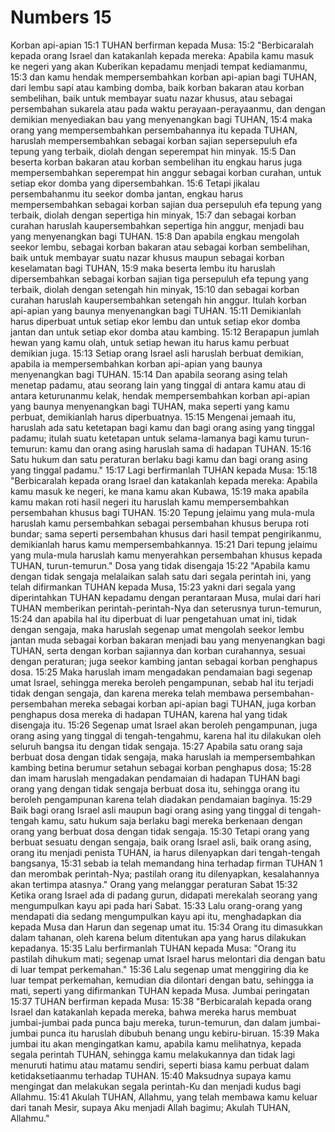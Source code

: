 # Numbers 15
Korban api-apian
15:1 TUHAN berfirman kepada Musa:
15:2 "Berbicaralah kepada orang Israel dan katakanlah kepada mereka: Apabila kamu masuk ke negeri yang akan Kuberikan kepadamu menjadi tempat kediamanmu,
15:3 dan kamu hendak mempersembahkan korban api-apian bagi TUHAN, dari lembu sapi atau kambing domba, baik korban bakaran atau korban sembelihan, baik untuk membayar suatu nazar khusus, atau sebagai persembahan sukarela atau pada waktu perayaan-perayaanmu, dan dengan demikian menyediakan bau yang menyenangkan bagi TUHAN,
15:4 maka orang yang mempersembahkan persembahannya itu kepada TUHAN, haruslah mempersembahkan sebagai korban sajian sepersepuluh efa tepung yang terbaik, diolah dengan seperempat hin minyak.
15:5 Dan beserta korban bakaran atau korban sembelihan itu engkau harus juga mempersembahkan seperempat hin anggur sebagai korban curahan, untuk setiap ekor domba yang dipersembahkan.
15:6 Tetapi jikalau persembahanmu itu seekor domba jantan, engkau harus mempersembahkan sebagai korban sajian dua persepuluh efa tepung yang terbaik, diolah dengan sepertiga hin minyak,
15:7 dan sebagai korban curahan haruslah kaupersembahkan sepertiga hin anggur, menjadi bau yang menyenangkan bagi TUHAN.
15:8 Dan apabila engkau mengolah seekor lembu, sebagai korban bakaran atau sebagai korban sembelihan, baik untuk membayar suatu nazar khusus maupun sebagai korban keselamatan bagi TUHAN,
15:9 maka beserta lembu itu haruslah dipersembahkan sebagai korban sajian tiga persepuluh efa tepung yang terbaik, diolah dengan setengah hin minyak,
15:10 dan sebagai korban curahan haruslah kaupersembahkan setengah hin anggur. Itulah korban api-apian yang baunya menyenangkan bagi TUHAN.
15:11 Demikianlah harus diperbuat untuk setiap ekor lembu dan untuk setiap ekor domba jantan dan untuk setiap ekor domba atau kambing.
15:12 Berapapun jumlah hewan yang kamu olah, untuk setiap hewan itu harus kamu perbuat demikian juga.
15:13 Setiap orang Israel asli haruslah berbuat demikian, apabila ia mempersembahkan korban api-apian yang baunya menyenangkan bagi TUHAN.
15:14 Dan apabila seorang asing telah menetap padamu, atau seorang lain yang tinggal di antara kamu atau di antara keturunanmu kelak, hendak mempersembahkan korban api-apian yang baunya menyenangkan bagi TUHAN, maka seperti yang kamu perbuat, demikianlah harus diperbuatnya.
15:15 Mengenai jemaah itu, haruslah ada satu ketetapan bagi kamu dan bagi orang asing yang tinggal padamu; itulah suatu ketetapan untuk selama-lamanya bagi kamu turun-temurun: kamu dan orang asing haruslah sama di hadapan TUHAN.
15:16 Satu hukum dan satu peraturan berlaku bagi kamu dan bagi orang asing yang tinggal padamu."
15:17 Lagi berfirmanlah TUHAN kepada Musa:
15:18 "Berbicaralah kepada orang Israel dan katakanlah kepada mereka: Apabila kamu masuk ke negeri, ke mana kamu akan Kubawa,
15:19 maka apabila kamu makan roti hasil negeri itu haruslah kamu mempersembahkan persembahan khusus bagi TUHAN.
15:20 Tepung jelaimu yang mula-mula haruslah kamu persembahkan sebagai persembahan khusus berupa roti bundar; sama seperti persembahan khusus dari hasil tempat pengirikanmu, demikianlah harus kamu mempersembahkannya.
15:21 Dari tepung jelaimu yang mula-mula haruslah kamu menyerahkan persembahan khusus kepada TUHAN, turun-temurun."
          Dosa yang tidak disengaja
15:22 "Apabila kamu dengan tidak sengaja melalaikan salah satu dari segala perintah ini, yang telah difirmankan TUHAN kepada Musa,
15:23 yakni dari segala yang diperintahkan TUHAN kepadamu dengan perantaraan Musa, mulai dari hari TUHAN memberikan perintah-perintah-Nya dan seterusnya turun-temurun,
15:24 dan apabila hal itu diperbuat di luar pengetahuan umat ini, tidak dengan sengaja, maka haruslah segenap umat mengolah seekor lembu jantan muda sebagai korban bakaran menjadi bau yang menyenangkan bagi TUHAN, serta dengan korban sajiannya dan korban curahannya, sesuai dengan peraturan; juga seekor kambing jantan sebagai korban penghapus dosa.
15:25 Maka haruslah imam mengadakan pendamaian bagi segenap umat Israel, sehingga mereka beroleh pengampunan, sebab hal itu terjadi tidak dengan sengaja, dan karena mereka telah membawa persembahan-persembahan mereka sebagai korban api-apian bagi TUHAN, juga korban penghapus dosa mereka di hadapan TUHAN, karena hal yang tidak disengaja itu.
15:26 Segenap umat Israel akan beroleh pengampunan, juga orang asing yang tinggal di tengah-tengahmu, karena hal itu dilakukan oleh seluruh bangsa itu dengan tidak sengaja.
15:27 Apabila satu orang saja berbuat dosa dengan tidak sengaja, maka haruslah ia mempersembahkan kambing betina berumur setahun sebagai korban penghapus dosa;
15:28 dan imam haruslah mengadakan pendamaian di hadapan TUHAN bagi orang yang dengan tidak sengaja berbuat dosa itu, sehingga orang itu beroleh pengampunan karena telah diadakan pendamaian baginya.
15:29 Baik bagi orang Israel asli maupun bagi orang asing yang tinggal di tengah-tengah kamu, satu hukum saja berlaku bagi mereka berkenaan dengan orang yang berbuat dosa dengan tidak sengaja.
15:30 Tetapi orang yang berbuat sesuatu dengan sengaja, baik orang Israel asli, baik orang asing, orang itu menjadi penista TUHAN, ia harus dilenyapkan dari tengah-tengah bangsanya,
15:31 sebab ia telah memandang hina terhadap firman TUHAN 1  dan merombak perintah-Nya; pastilah orang itu dilenyapkan, kesalahannya akan tertimpa atasnya."
Orang yang melanggar peraturan Sabat
15:32 Ketika orang Israel ada di padang gurun, didapati merekalah seorang yang mengumpulkan kayu api pada hari Sabat.
15:33 Lalu orang-orang yang mendapati dia sedang mengumpulkan kayu api itu, menghadapkan dia kepada Musa dan Harun dan segenap umat itu.
15:34 Orang itu dimasukkan dalam tahanan, oleh karena belum ditentukan apa yang harus dilakukan kepadanya.
15:35 Lalu berfirmanlah TUHAN kepada Musa: "Orang itu pastilah dihukum mati; segenap umat Israel harus melontari dia dengan batu di luar tempat perkemahan."
15:36 Lalu segenap umat menggiring dia ke luar tempat perkemahan, kemudian dia dilontari dengan batu, sehingga ia mati, seperti yang difirmankan TUHAN kepada Musa.
Jumbai peringatan
15:37 TUHAN berfirman kepada Musa:
15:38 "Berbicaralah kepada orang Israel dan katakanlah kepada mereka, bahwa mereka harus membuat jumbai-jumbai pada punca baju mereka, turun-temurun, dan dalam jumbai-jumbai punca itu haruslah dibubuh benang ungu kebiru-biruan.
15:39 Maka jumbai itu akan mengingatkan kamu, apabila kamu melihatnya, kepada segala perintah TUHAN, sehingga kamu melakukannya dan tidak lagi menuruti hatimu atau matamu sendiri, seperti biasa kamu perbuat dalam ketidaksetiaanmu terhadap TUHAN.
15:40 Maksudnya supaya kamu mengingat dan melakukan segala perintah-Ku dan menjadi kudus bagi Allahmu.
15:41 Akulah TUHAN, Allahmu, yang telah membawa kamu keluar dari tanah Mesir, supaya Aku menjadi Allah bagimu; Akulah TUHAN, Allahmu."